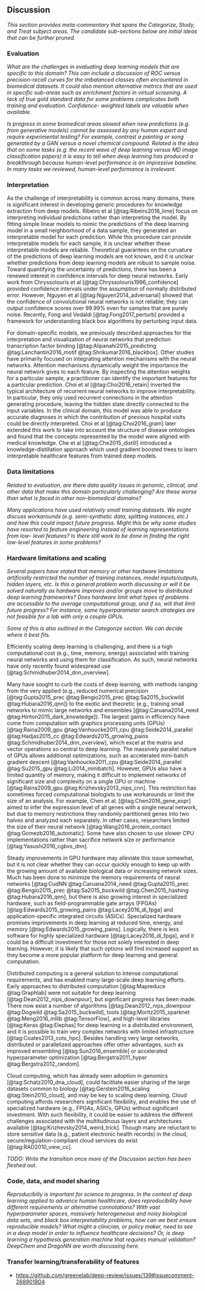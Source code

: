 ## Discussion

*This section provides meta-commentary that spans the Categorize, Study, and
Treat subject areas.  The candidate sub-sections below are initial ideas that
can be further pruned.*

### Evaluation

*What are the challenges in evaluating deep learning models that are specific to
this domain?  This can include a discussion of ROC versus precision-recall
curves for the imbalanced classes often encountered in biomedical datasets.
It could also mention alternative metrics that are used in specific sub-areas
such as enrichment factors in virtual screening.  A lack of true gold standard
data for some problems complicates both training and evaluation.  Confidence-
weighted labels are valuable when available.*

*Is progress in some biomedical areas slowed when new predictions (e.g. from
generative models) cannot be assessed by any human expert and require
experimental testing?  For example, contrast a painting or song generated by
a GAN versus a novel chemical compound.  Related is the idea that on some tasks
(e.g. the recent wave of deep learning versus MD image classification papers)
it is easy to tell when deep learning has produced a breakthrough because
human-level performance is an impressive baseline.  In many tasks we reviewed,
human-level performance is irrelevant.*

### Interpretation

As the challenge of interpretability is common across many domains, there is
significant interest in developing generic procedures for knowledge extraction
from deep models. Ribeiro et al [@tag:Ribeiro2016_lime] focus on interpreting
individual predictions rather than interpreting the model. By fitting simple
linear models to mimic the predictions of the deep learning model in a small
neighborhood of a data sample, they generated an interpretable model for each
prediction. While this procedure can provide interpretable models for each
sample, it is unclear whether these interpretable models are reliable.
Theoretical guarantees on the curvature of the predictions of deep learning
models are not known, and it is unclear whether predictions from deep learning
models are robust to sample noise. Toward quantifying the uncertainty of
predictions, there has been a renewed interest in confidence intervals for
deep neural networks. Early work from Chryssolouris et al
[@tag:Chryssolouris1996_confidence] provided confidence intervals under the assumption of
normally distributed error. However, Nguyen et al [@tag:Nguyen2014_adversarial]
showed that the confidence of convolutional neural networks is not reliable; they
can output confidence scores over 99.99% even for samples that are purely noise.
Recently, Fong and Vedaldi [@tag:Fong2017_perturb] provided a framework for
understanding black box algorithms by perturbing input data.

For domain-specific models, we previously described approaches for the
interpretation and visualization of neural networks that prediction
transcription factor binding [@tag:Alipanahi2015_predicting
@tag:Lanchantin2016_motif @tag:Shrikumar2016_blackbox]. Other studies have
primarily focused on integrating attention mechanisms with the neural networks.
Attention mechanisms dynamically weight the importance the neural network gives
to each feature. By inspecting the attention weights for a particular sample, a
practitioner can identify the important features for a particular prediction.
Choi et al [@tag:Choi2016_retain] inverted the typical architecture of recurrent
neural networks to improve interpretability. In particular, they only used
recurrent connections in the attention generating procedure, leaving the hidden
state directly connected to the input variables. In the clinical domain, this
model was able to produce accurate diagnoses in which the contribution of
previous hospital visits could be directly interpreted. Choi et al
[@tag:Choi2016_gram] later extended this work to take into account the structure
of disease ontologies and found that the concepts represented by the model were
aligned with medical knowledge. Che et al [@tag:Che2015_distill] introduced a
knowledge-distillation approach which used gradient boosted trees to learn
interpretable healthcare features from trained deep models.

### Data limitations

*Related to evaluation, are there data quality issues in genomic, clinical, and
other data that make this domain particularly challenging?  Are these worse than
what is faced in other non-biomedical domains?*

*Many applications have used relatively small training datasets.  We might
discuss workarounds (e.g. semi-synthetic data, splitting instances, etc.) and
how this could impact future progress.  Might this be why some studies have
resorted to feature engineering instead of learning representations from low-
level features?  Is there still work to be done in finding the right low-level
features in some problems?*

### Hardware limitations and scaling

*Several papers have stated that memory or other hardware limitations
artificially restricted the number of training instances, model inputs/outputs,
hidden layers, etc.  Is this a general problem worth discussing or will it be
solved naturally as hardware improves and/or groups move to distributed deep
learning frameworks?  Does hardware limit what types of problems are accessible
to the average computational group, and if so, will that limit future progress?
For instance, some hyperparameter search strategies are not feasible for a lab
with only a couple GPUs.*

*Some of this is also outlined in the Categorize section.  We can decide where
it best fits.*

Efficiently scaling deep learning is challenging, and there is a high
computational cost (e.g., time, memory, energy) associated with training neural
networks and using them for classification. As such, neural networks
have only recently found widespread use [@tag:Schmidhuber2014_dnn_overview].

Many have sought to curb the costs of deep learning, with methods ranging from
the very applied (e.g., reduced numerical precision [@tag:Gupta2015_prec
@tag:Bengio2015_prec @tag:Sa2015_buckwild @tag:Hubara2016_qnn]) to the exotic
and theoretic (e.g., training small networks to mimic large networks and
ensembles [@tag:Caruana2014_need @tag:Hinton2015_dark_knowledge]). The largest
gains in efficiency have come from computation with graphics processing units
(GPUs) [@tag:Raina2009_gpu @tag:Vanhoucke2011_cpu @tag:Seide2014_parallel
@tag:Hadjas2015_cc @tag:Edwards2015_growing_pains
@tag:Schmidhuber2014_dnn_overview], which excel at the matrix and vector
operations so central to deep learning. The massively parallel nature of GPUs
allows additional optimizations, such as accelerated mini-batch gradient
descent [@tag:Vanhoucke2011_cpu @tag:Seide2014_parallel @tag:Su2015_gpu
@tag:Li2014_minibatch]. However, GPUs also have a limited quantity of memory,
making it difficult to implement networks of significant size and
complexity on a single GPU or machine [@tag:Raina2009_gpu
@tag:Krizhevsky2013_nips_cnn]. This restriction has sometimes forced
computational biologists to use workarounds or limit the size of an analysis.
For example, Chen et al. [@tag:Chen2016_gene_expr] aimed to infer the
expression level of all genes with a single neural network, but due to
memory restrictions they randomly partitioned genes into two halves and
analyzed each separately. In other cases, researchers limited the size
of their neural network [@tag:Wang2016_protein_contact
@tag:Gomezb2016_automatic]. Some have also chosen to use slower
CPU implementations rather than sacrifice network size or performance
[@tag:Yasushi2016_cgbvs_dnn].

Steady improvements in GPU hardware may alleviate this issue somewhat, but it
is not clear whether they can occur quickly enough to keep up with the growing
amount of available biological data or increasing network sizes. Much has
been done to minimize the memory
requirements of neural networks [@tag:CudNN @tag:Caruana2014_need
@tag:Gupta2015_prec @tag:Bengio2015_prec @tag:Sa2015_buckwild
@tag:Chen2015_hashing @tag:Hubara2016_qnn], but there is also growing
interest in specialized hardware, such as field-programmable gate arrays
(FPGAs) [@tag:Edwards2015_growing_pains @tag:Lacey2016_dl_fpga] and
application-specific integrated circuits (ASICs). Specialized hardware promises
improvements in deep learning at reduced time, energy, and memory
[@tag:Edwards2015_growing_pains]. Logically, there is less software for highly
specialized hardware [@tag:Lacey2016_dl_fpga], and it could be a difficult
investment for those not solely interested in deep learning. However, it is
likely that such options will find increased support as they become a more
popular platform for deep learning and general computation.

Distributed computing is a general solution to intense computational
requirements, and has enabled many large-scale deep learning efforts. Early
approaches to distributed computation [@tag:Mapreduce @tag:Graphlab] were
not suitable for deep learning [@tag:Dean2012_nips_downpour],
but significant progress has been made. There
now exist a number of algorithms [@tag:Dean2012_nips_downpour @tag:Dogwild
@tag:Sa2015_buckwild], tools [@tag:Moritz2015_sparknet @tag:Meng2016_mllib
@tag:TensorFlow], and high-level libraries [@tag:Keras @tag:Elephas] for deep
learning in a distributed environment, and it is possible to train very complex
networks with limited infrastructure [@tag:Coates2013_cots_hpc]. Besides
handling very large networks, distributed or parallelized approaches offer
other advantages, such as improved ensembling [@tag:Sun2016_ensemble] or
accelerated hyperparameter optimization [@tag:Bergstra2011_hyper
@tag:Bergstra2012_random].

Cloud computing, which has already seen adoption in genomics
[@tag:Schatz2010_dna_cloud], could facilitate easier sharing of the large
datasets common to biology [@tag:Gerstein2016_scaling @tag:Stein2010_cloud],
and may be key to scaling deep learning. Cloud computing affords researchers
significant flexibility, and enables the use of specialized hardware (e.g.,
FPGAs, ASICs, GPUs) without significant investment. With such flexibility, it
could be easier to address the different challenges associated with the
multitudinous layers and architectures available
[@tag:Krizhevsky2014_weird_trick]. Though many are reluctant to store sensitive
data (e.g., patient electronic health records) in the cloud,
secure/regulation-compliant cloud services do exist [@tag:RAD2010_view_cc].

*TODO: Write the transition once more of the Discussion section has been
fleshed out.*

### Code, data, and model sharing

*Reproducibiliy is important for science to progress. In the context of deep
learning applied to advance human healthcare, does reproducibility have
different requirements or alternative connotations? With vast hyperparameter
spaces, massively heterogeneous and noisy biological data sets, and black box
interpretability problems, how can we best ensure reproducible models? What
might a clinician, or policy maker, need to see in a deep model in order to
influence healthcare decisions? Or, is deep learning a hypothesis generation
machine that requires manual validation? DeepChem and DragoNN are worth
discussing here.*

### Transfer learning/transferability of features

* https://github.com/greenelab/deep-review/issues/139#issuecomment-268901804
